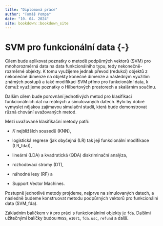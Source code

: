 ```yaml
--- 
title: "Diplomová práce"
author: "Tomáš Pompa"
date: "10. 04. 2024"
site: bookdown::bookdown_site
---
```


# SVM pro funkcionální data {-}

Cílem bude aplikovat poznatky o metodě podpůrných vektorů (SVM) pro mnohorozměrná data na data funkcionálního typu, tedy nekonečně-rozměrné objekty.
K tomu využijeme jednak převod (redukci) objektů z nekonečné dimenze na objekty konečné dimenze a následným využitím známých postupů a také modifikaci SVM přímo pro funkcionální data, k čemuž využijeme poznatky o Hilbertových prostorech a skalárním součinu.

Dalším cílem bude porovnání jednotlivých metod pro klasifikaci funkcionálních dat na reálných a simulovaných datech. Bylo by dobré vymyslet nějakou zajímavou simulační studii, která bude demonstrovat různá chování uvažovaných metod.

Mezi uvažované klasifikační metody patří:

- $K$ nejbližších sousedů (KNN),

- logistická regrese (jak obyčejná (LR) tak její funkcionální modifikace (LR_fda)),

- lineární (LDA) a kvadratická (QDA) diskriminační analýza,

- rozhodovací stromy (DT),

- náhodné lesy (RF) a 

- Support Vector Machines.

Postupně jednotlivé metody projdeme, nejprve na simulovaných datech, a následně budeme konstruovat metodu podpůrných vektorů pro funkcionální data (SVM_fda).

Základním balíčkem v `R` pro práci s funkcionálními objekty je `fda`. Dalšími užitečnými balíčky budou `MASS`, `e1071`, `fda.usc`, `refund` a další.
